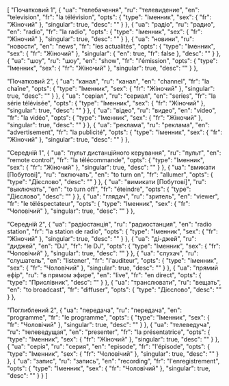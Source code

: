 [
  "Початковий 1",
  {
    "ua": "телебачення",
    "ru": "телевидение",
    "en": "television",
    "fr": "la télévision",
    "opts": {
      "type": "Іменник",
      "sex": {
        "fr": "Жіночий"
      },
      "singular": true,
      "desc": ""
    }
  },
  {
    "ua": "радіо",
    "ru": "радио",
    "en": "radio",
    "fr": "la radio",
    "opts": {
      "type": "Іменник",
      "sex": {
        "fr": "Жіночий"
      },
      "singular": true,
      "desc": ""
    }
  },
  {
    "ua": "новини",
    "ru": "новости",
    "en": "news",
    "fr": "les actualités",
    "opts": {
      "type": "Іменник",
      "sex": {
        "fr": "Жіночий"
      },
      "singular": {
        "en": true,
        "fr": false
      },
      "desc": ""
    }
  },
  {
    "ua": "шоу",
    "ru": "шоу",
    "en": "show",
    "fr": "l'émission",
    "opts": {
      "type": "Іменник",
      "sex": {
        "fr": "Жіночий"
      },
      "singular": true,
      "desc": ""
    }
  },


  
  "Початковий 2",
  {
    "ua": "канал",
    "ru": "канал",
    "en": "channel",
    "fr": "la chaîne",
    "opts": {
      "type": "Іменник",
      "sex": {
        "fr": "Жіночий"
      },
      "singular": true,
      "desc": ""
    }
  },
  {
    "ua": "серіал",
    "ru": "сериал",
    "en": "series",
    "fr": "la série télévisée",
    "opts": {
      "type": "Іменник",
      "sex": {
        "fr": "Жіночий"
      },
      "singular": true,
      "desc": ""
    }
  },
  {
    "ua": "відео",
    "ru": "видео",
    "en": "video",
    "fr": "la vidéo",
    "opts": {
      "type": "Іменник",
      "sex": {
        "fr": "Жіночий"
      },
      "singular": true,
      "desc": ""
    }
  },
  {
    "ua": "реклама",
    "ru": "реклама",
    "en": "advertisement",
    "fr": "la publicité",
    "opts": {
      "type": "Іменник",
      "sex": {
        "fr": "Жіночий"
      },
      "singular": true,
      "desc": ""
    }
  },



  "Середній 1",
  {
    "ua": "пульт дистанційного керування",
    "ru": "пульт",
    "en": "remote control",
    "fr": "la télécommande",
    "opts": {
      "type": "Іменник",
      "sex": {
        "fr": "Жіночий"
      },
      "singular": true,
      "desc": ""
    }
  },
  {
    "ua": "вмикати [Побутові]",
    "ru": "включать",
    "en": "to turn on",
    "fr": "allumer",
    "opts": {
      "type": "Дієслово",
      "desc": ""
    }
  },
  {
    "ua": "вимикати [Побутові]",
    "ru": "выключать",
    "en": "to turn off",
    "fr": "éteindre",
    "opts": {
      "type": "Дієслово",
      "desc": ""
    }
  },
  {
    "ua": "глядач",
    "ru": "зритель",
    "en": "viewer",
    "fr": "le téléspectateur",
    "opts": {
      "type": "Іменник",
      "sex": {
        "fr": "Чоловічий"
      },
      "singular": true,
      "desc": ""
    }
  },



  "Середній 2",
  {
    "ua": "радіостанція",
    "ru": "радиостанция",
    "en": "radio station",
    "fr": "la station de radio",
    "opts": {
      "type": "Іменник",
      "sex": {
        "fr": "Жіночий"
      },
      "singular": true,
      "desc": ""
    }
  },
  {
    "ua": "ді-джей",
    "ru": "диджей",
    "en": "DJ",
    "fr": "le DJ",
    "opts": {
      "type": "Іменник",
      "sex": {
        "fr": "Чоловічий"
      },
      "singular": true,
      "desc": ""
    }
  },
  {
    "ua": "слухач",
    "ru": "слушатель",
    "en": "listener",
    "fr": "l'auditeur",
    "opts": {
      "type": "Іменник",
      "sex": {
        "fr": "Чоловічий"
      },
      "singular": true,
      "desc": ""
    }
  },
  {
    "ua": "прямий ефір",
    "ru": "в прямом эфире",
    "en": "live",
    "fr": "en direct",
    "opts": {
      "type": "Прислівник",
      "desc": ""
    }
  },
  {
    "ua": "транслювати",
    "ru": "вещать",
    "en": "to broadcast",
    "fr": "diffuser",
    "opts": {
      "type": "Дієслово",
      "desc": ""
    }
  },



  "Поглиблений 2",
  {
    "ua": "передача",
    "ru": "передача",
    "en": "programme",
    "fr": "le programme",
    "opts": {
      "type": "Іменник",
      "sex": {
        "fr": "Чоловічий"
      },
      "singular": true,
      "desc": ""
    }
  },
  {
    "ua": "телеведуча",
    "ru": "телеведущая",
    "en": "presenter",
    "fr": "la présentatrice",
    "opts": {
      "type": "Іменник",
      "sex": {
        "fr": "Жіночий"
      },
      "singular": true,
      "desc": ""
    }
  },
  {
    "ua": "серія",
    "ru": "серия",
    "en": "episode",
    "fr": "l'épisode",
    "opts": {
      "type": "Іменник",
      "sex": {
        "fr": "Чоловічий"
      },
      "singular": true,
      "desc": ""
    }
  },
  {
    "ua": "запис",
    "ru": "запись",
    "en": "recording",
    "fr": "l'enregistrement",
    "opts": {
      "type": "Іменник",
      "sex": {
        "fr": "Чоловічий"
      },
      "singular": true,
      "desc": ""
    }
  }
]
